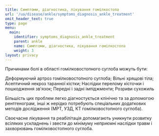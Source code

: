 ```yaml
---
title: Симптоми, діагностика, лікування гомілкостопа
url: '/ua/disease/ankle/symptoms_diagnosis_ankle_treatment'
omit_header_text: true
type: page
menu:
  main:
    identifier: symptoms_diagnosis_ankle_treatment
    parent: ankle
    name: Симптоми, діагностика, лікування гомілкостопа
    weight: 3
layout: privacy
---
```


Причинами болі в області гомілковостопного суглоба можуть бути:

Деформуючий артроз гомілковостопного суглоба; Вільні хрящові тіла; Асептичний некроз таранної кістки; Наслідки перелому
кісточки і пошкодження зв'язок; Передні і задні імпіджменти; Розриви сухожиль

Більшість цих проблем легко діагностується клінічно та за допомогою рентгенограм, інші ж нерідко потребують спеціальних
додаткових методів дослідження (МРТ, УЗД, КТ гомілковостопного суглоба).

Своєчасне лікування та реабілітація допомагають уникнути розвитку всіляких ускладнень і звести до мінімуму неприємні
наслідки травм і захворювань гомілковостопного суглоба.
